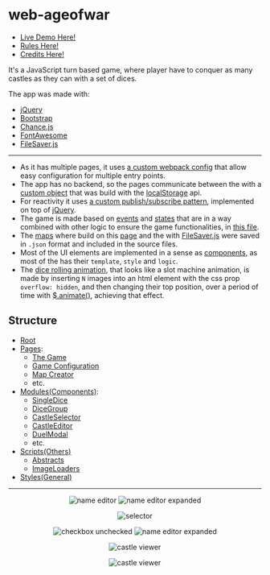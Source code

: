 # web-ageofwar

 - [Live Demo Here!](https://space-hound.github.io/web-ageofwar/index.html)
 - [Rules Here!](https://space-hound.github.io/web-ageofwar/rules.html)
 - [Credits Here!](https://space-hound.github.io/web-ageofwar/credits.html)

It's a JavaScript turn based game, where player have to conquer as many castles as they can with a set of dices.

The app was made with:
 - [jQuery](https://jquery.com/)
 - [Bootstrap](https://getbootstrap.com/)
 - [Chance.js](https://chancejs.com/)
 - [FontAwesome](https://fontawesome.com/)
 - [FileSaver.js](https://github.com/eligrey/FileSaver.js/)

<hr>

 - As it has multiple pages, it uses [a custom webpack config](https://github.com/space-hound/web-ageofwar/tree/master/webpack) that allow easy configuration for multiple entry points.
 - The app has no backend, so the pages communicate between the with a [custom object](https://github.com/space-hound/web-ageofwar/blob/master/src/scripts/abstracts/storage.js) that was build with the [localStorage](https://developer.mozilla.org/en-US/docs/Web/API/Window/localStorage) api.
 - For reactivity it uses [a custom publish/subscribe pattern](https://github.com/space-hound/web-ageofwar/blob/master/src/scripts/abstracts/reactor.js), implemented on top of [jQuery](https://jquery.com/).
 - The game is made based on [events](https://github.com/space-hound/web-ageofwar/blob/master/src/app/aow-game/_Events.js) and [states](https://github.com/space-hound/web-ageofwar/blob/master/src/app/aow-game/_States.js) that are in a way combined with other logic to ensure the game functionalities, in [this file](https://github.com/space-hound/web-ageofwar/blob/master/src/app/aow-game/GameActions.js).
 - The [maps](https://github.com/space-hound/web-ageofwar/tree/master/src/config/maps) where build on this [page](https://space-hound.github.io/web-ageofwar/map-creator.html) and the with [FileSaver.js](https://github.com/eligrey/FileSaver.js/) were saved in `.json` format and included in the source files.
 - Most of the UI elements are implemented in a sense as [components](https://github.com/space-hound/web-ageofwar/tree/master/src/modules), as most of the has their `template`, `style` and `logic`. 
 - The [dice rolling animation](https://github.com/space-hound/web-ageofwar/blob/master/src/modules/SingleDice/index.js#L49), that looks like a slot machine animation, is made by inserting `N` images into an html element with the css prop `overflow: hidden`, and then changing their top position, over a period of time with [$.animate()](https://api.jquery.com/animate/), achieving that effect.

## Structure

 - [Root](https://github.com/space-hound/web-ageofwar/tree/master/src)
 - [Pages](https://github.com/space-hound/web-ageofwar/tree/master/src/app):
	 - [The Game](https://github.com/space-hound/web-ageofwar/tree/master/src/app/aow-game)
	 - [Game Configuration](https://github.com/space-hound/web-ageofwar/tree/master/src/app/new-game)
	 - [Map Creator](https://github.com/space-hound/web-ageofwar/tree/master/src/app/map-creator)
	 - etc.
 - [Modules(Components)](https://github.com/space-hound/web-ageofwar/tree/master/src/modules):
	 - [SingleDice](https://github.com/space-hound/web-ageofwar/tree/master/src/modules/SingleDice)
	 - [DiceGroup](https://github.com/space-hound/web-ageofwar/blob/master/src/modules/DiceGroup/index.js)
	 - [CastleSelector](https://github.com/space-hound/web-ageofwar/tree/master/src/modules/CastleSelector)
	 - [CastleEditor](https://github.com/space-hound/web-ageofwar/tree/master/src/modules/CastleEditor)
	 - [DuelModal](https://github.com/space-hound/web-ageofwar/tree/master/src/modules/DuelModal)
	 - etc.
 - [Scripts(Others)](https://github.com/space-hound/web-ageofwar/tree/master/src/scripts)
	 - [Abstracts](https://github.com/space-hound/web-ageofwar/tree/master/src/scripts/abstracts)
	 - [ImageLoaders](https://github.com/space-hound/web-ageofwar/tree/master/src/scripts/image-loaders)
 - [Styles(General)](https://github.com/space-hound/web-ageofwar/tree/master/src/styles)

<hr>

<p align="center">
	<img src="https://i.imgur.com/KbXv8Fp.png" alt="name editor">
	<img src="https://i.imgur.com/XHDndTN.png" alt="name editor expanded">
</p>

<p align="center">
	<img src="https://i.imgur.com/cezM5OT.png" alt="selector">
</p>

<p align="center">
	<img src="https://i.imgur.com/Gc3JQp1.png" alt="checkbox unchecked">
	<img src="https://i.imgur.com/k0Lgd2S.png" alt="name editor expanded">
</p>

<p align="center">
	<img src="https://i.imgur.com/O79X4Fg.png" alt="castle viewer">
</p>

<p align="center">
	<img src="https://i.imgur.com/KWac5Se.png" alt="castle viewer">
</p>